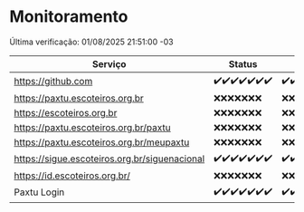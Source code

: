 # Monitoramento

Última verificação: 01/08/2025 21:51:00 -03

|Serviço|Status|Últimas 24h|
|---|---|---|
|https://github.com|<span title="2025-07-25: OK=23">✔️</span><span title="2025-07-26: OK=23">✔️</span><span title="2025-07-27: OK=22">✔️</span><span title="2025-07-28: OK=22">✔️</span><span title="2025-07-29: OK=22">✔️</span><span title="2025-07-30: OK=23">✔️</span><span title="2025-07-31: OK=23">✔️</span>|<span title="31/07/2025 21:59:00 -03 : 200">✔️</span><span title="01/08/2025 00:12:00 -03 : 200">✔️</span><span title="01/08/2025 01:44:00 -03 : 200">✔️</span><span title="01/08/2025 02:23:00 -03 : 200">✔️</span><span title="01/08/2025 03:18:00 -03 : 200">✔️</span><span title="01/08/2025 04:17:00 -03 : 200">✔️</span><span title="01/08/2025 05:14:00 -03 : 200">✔️</span><span title="01/08/2025 06:15:00 -03 : 200">✔️</span><span title="01/08/2025 07:11:00 -03 : 200">✔️</span><span title="01/08/2025 08:09:00 -03 : 200">✔️</span><span title="01/08/2025 09:19:00 -03 : 200">✔️</span><span title="01/08/2025 10:30:00 -03 : 200">✔️</span><span title="01/08/2025 11:13:00 -03 : 200">✔️</span><span title="01/08/2025 12:11:00 -03 : 200">✔️</span><span title="01/08/2025 13:13:00 -03 : 200">✔️</span><span title="01/08/2025 14:13:00 -03 : 200">✔️</span><span title="01/08/2025 15:14:00 -03 : 200">✔️</span><span title="01/08/2025 16:11:00 -03 : 200">✔️</span><span title="01/08/2025 17:11:00 -03 : 200">✔️</span><span title="01/08/2025 18:09:00 -03 : 200">✔️</span><span title="01/08/2025 19:09:00 -03 : 200">✔️</span><span title="01/08/2025 20:10:00 -03 : 200">✔️</span><span title="01/08/2025 21:51:00 -03 : 200">✔️</span>|
|https://paxtu.escoteiros.org.br|<span title="2025-07-25: Falhas=23">❌</span><span title="2025-07-26: Falhas=23">❌</span><span title="2025-07-27: Falhas=22">❌</span><span title="2025-07-28: Falhas=22">❌</span><span title="2025-07-29: Falhas=22">❌</span><span title="2025-07-30: Falhas=23">❌</span><span title="2025-07-31: Falhas=23">❌</span>|<span title="31/07/2025 21:59:00 -03 : 403">❌</span><span title="01/08/2025 00:12:00 -03 : 403">❌</span><span title="01/08/2025 01:44:00 -03 : 403">❌</span><span title="01/08/2025 02:23:00 -03 : 403">❌</span><span title="01/08/2025 03:18:00 -03 : 403">❌</span><span title="01/08/2025 04:17:00 -03 : 403">❌</span><span title="01/08/2025 05:14:00 -03 : 403">❌</span><span title="01/08/2025 06:15:00 -03 : 403">❌</span><span title="01/08/2025 07:11:00 -03 : 403">❌</span><span title="01/08/2025 08:09:00 -03 : 403">❌</span><span title="01/08/2025 09:19:00 -03 : 403">❌</span><span title="01/08/2025 10:30:00 -03 : 403">❌</span><span title="01/08/2025 11:13:00 -03 : 403">❌</span><span title="01/08/2025 12:11:00 -03 : 403">❌</span><span title="01/08/2025 13:13:00 -03 : 403">❌</span><span title="01/08/2025 14:13:00 -03 : 403">❌</span><span title="01/08/2025 15:14:00 -03 : 403">❌</span><span title="01/08/2025 16:11:00 -03 : 403">❌</span><span title="01/08/2025 17:11:00 -03 : 403">❌</span><span title="01/08/2025 18:09:00 -03 : 403">❌</span><span title="01/08/2025 19:09:00 -03 : 403">❌</span><span title="01/08/2025 20:10:00 -03 : 403">❌</span><span title="01/08/2025 21:51:00 -03 : 403">❌</span>|
|https://escoteiros.org.br|<span title="2025-07-25: Falhas=23">❌</span><span title="2025-07-26: Falhas=23">❌</span><span title="2025-07-27: Falhas=22">❌</span><span title="2025-07-28: Falhas=22">❌</span><span title="2025-07-29: Falhas=22">❌</span><span title="2025-07-30: Falhas=23">❌</span><span title="2025-07-31: Falhas=23">❌</span>|<span title="31/07/2025 21:59:00 -03 : 403">❌</span><span title="01/08/2025 00:12:00 -03 : 403">❌</span><span title="01/08/2025 01:44:00 -03 : 403">❌</span><span title="01/08/2025 02:23:00 -03 : 403">❌</span><span title="01/08/2025 03:18:00 -03 : 403">❌</span><span title="01/08/2025 04:17:00 -03 : 403">❌</span><span title="01/08/2025 05:14:00 -03 : 403">❌</span><span title="01/08/2025 06:15:00 -03 : 403">❌</span><span title="01/08/2025 07:11:00 -03 : 403">❌</span><span title="01/08/2025 08:09:00 -03 : 403">❌</span><span title="01/08/2025 09:19:00 -03 : 403">❌</span><span title="01/08/2025 10:30:00 -03 : 403">❌</span><span title="01/08/2025 11:13:00 -03 : 403">❌</span><span title="01/08/2025 12:11:00 -03 : 403">❌</span><span title="01/08/2025 13:13:00 -03 : 403">❌</span><span title="01/08/2025 14:13:00 -03 : 403">❌</span><span title="01/08/2025 15:14:00 -03 : 403">❌</span><span title="01/08/2025 16:11:00 -03 : 403">❌</span><span title="01/08/2025 17:11:00 -03 : 403">❌</span><span title="01/08/2025 18:09:00 -03 : 403">❌</span><span title="01/08/2025 19:09:00 -03 : 403">❌</span><span title="01/08/2025 20:10:00 -03 : 403">❌</span><span title="01/08/2025 21:51:00 -03 : 403">❌</span>|
|https://paxtu.escoteiros.org.br/paxtu|<span title="2025-07-25: Falhas=23">❌</span><span title="2025-07-26: Falhas=23">❌</span><span title="2025-07-27: Falhas=22">❌</span><span title="2025-07-28: Falhas=22">❌</span><span title="2025-07-29: Falhas=22">❌</span><span title="2025-07-30: Falhas=23">❌</span><span title="2025-07-31: Falhas=23">❌</span>|<span title="31/07/2025 21:59:00 -03 : 403">❌</span><span title="01/08/2025 00:12:00 -03 : 403">❌</span><span title="01/08/2025 01:44:00 -03 : 403">❌</span><span title="01/08/2025 02:23:00 -03 : 403">❌</span><span title="01/08/2025 03:18:00 -03 : 403">❌</span><span title="01/08/2025 04:17:00 -03 : 403">❌</span><span title="01/08/2025 05:14:00 -03 : 403">❌</span><span title="01/08/2025 06:15:00 -03 : 403">❌</span><span title="01/08/2025 07:11:00 -03 : 403">❌</span><span title="01/08/2025 08:09:00 -03 : 403">❌</span><span title="01/08/2025 09:19:00 -03 : 403">❌</span><span title="01/08/2025 10:30:00 -03 : 403">❌</span><span title="01/08/2025 11:13:00 -03 : 403">❌</span><span title="01/08/2025 12:11:00 -03 : 403">❌</span><span title="01/08/2025 13:13:00 -03 : 403">❌</span><span title="01/08/2025 14:13:00 -03 : 403">❌</span><span title="01/08/2025 15:14:00 -03 : 403">❌</span><span title="01/08/2025 16:11:00 -03 : 403">❌</span><span title="01/08/2025 17:11:00 -03 : 403">❌</span><span title="01/08/2025 18:09:00 -03 : 403">❌</span><span title="01/08/2025 19:09:00 -03 : 403">❌</span><span title="01/08/2025 20:10:00 -03 : 403">❌</span><span title="01/08/2025 21:51:00 -03 : 403">❌</span>|
|https://paxtu.escoteiros.org.br/meupaxtu|<span title="2025-07-25: Falhas=23">❌</span><span title="2025-07-26: Falhas=23">❌</span><span title="2025-07-27: Falhas=22">❌</span><span title="2025-07-28: Falhas=22">❌</span><span title="2025-07-29: Falhas=22">❌</span><span title="2025-07-30: Falhas=23">❌</span><span title="2025-07-31: Falhas=23">❌</span>|<span title="31/07/2025 21:59:00 -03 : 403">❌</span><span title="01/08/2025 00:12:00 -03 : 403">❌</span><span title="01/08/2025 01:44:00 -03 : 403">❌</span><span title="01/08/2025 02:23:00 -03 : 403">❌</span><span title="01/08/2025 03:18:00 -03 : 403">❌</span><span title="01/08/2025 04:17:00 -03 : 403">❌</span><span title="01/08/2025 05:14:00 -03 : 403">❌</span><span title="01/08/2025 06:15:00 -03 : 403">❌</span><span title="01/08/2025 07:11:00 -03 : 403">❌</span><span title="01/08/2025 08:09:00 -03 : 403">❌</span><span title="01/08/2025 09:19:00 -03 : 403">❌</span><span title="01/08/2025 10:30:00 -03 : 403">❌</span><span title="01/08/2025 11:13:00 -03 : 403">❌</span><span title="01/08/2025 12:11:00 -03 : 403">❌</span><span title="01/08/2025 13:13:00 -03 : 403">❌</span><span title="01/08/2025 14:13:00 -03 : 403">❌</span><span title="01/08/2025 15:14:00 -03 : 403">❌</span><span title="01/08/2025 16:11:00 -03 : 403">❌</span><span title="01/08/2025 17:11:00 -03 : 403">❌</span><span title="01/08/2025 18:09:00 -03 : 403">❌</span><span title="01/08/2025 19:09:00 -03 : 403">❌</span><span title="01/08/2025 20:10:00 -03 : 403">❌</span><span title="01/08/2025 21:51:00 -03 : 403">❌</span>|
|https://sigue.escoteiros.org.br/siguenacional|<span title="2025-07-25: OK=23">✔️</span><span title="2025-07-26: OK=23">✔️</span><span title="2025-07-27: OK=22">✔️</span><span title="2025-07-28: OK=22">✔️</span><span title="2025-07-29: OK=22">✔️</span><span title="2025-07-30: OK=23">✔️</span><span title="2025-07-31: OK=23">✔️</span>|<span title="31/07/2025 21:59:00 -03 : 200">✔️</span><span title="01/08/2025 00:12:00 -03 : 200">✔️</span><span title="01/08/2025 01:44:00 -03 : 200">✔️</span><span title="01/08/2025 02:23:00 -03 : 200">✔️</span><span title="01/08/2025 03:18:00 -03 : 200">✔️</span><span title="01/08/2025 04:17:00 -03 : 200">✔️</span><span title="01/08/2025 05:14:00 -03 : 200">✔️</span><span title="01/08/2025 06:15:00 -03 : 200">✔️</span><span title="01/08/2025 07:11:00 -03 : 200">✔️</span><span title="01/08/2025 08:09:00 -03 : 200">✔️</span><span title="01/08/2025 09:19:00 -03 : 200">✔️</span><span title="01/08/2025 10:30:00 -03 : 200">✔️</span><span title="01/08/2025 11:13:00 -03 : 200">✔️</span><span title="01/08/2025 12:11:00 -03 : 200">✔️</span><span title="01/08/2025 13:13:00 -03 : 200">✔️</span><span title="01/08/2025 14:13:00 -03 : 200">✔️</span><span title="01/08/2025 15:14:00 -03 : 200">✔️</span><span title="01/08/2025 16:11:00 -03 : 200">✔️</span><span title="01/08/2025 17:11:00 -03 : 200">✔️</span><span title="01/08/2025 18:09:00 -03 : 200">✔️</span><span title="01/08/2025 19:09:00 -03 : 200">✔️</span><span title="01/08/2025 20:10:00 -03 : 200">✔️</span><span title="01/08/2025 21:51:00 -03 : 0">❌</span>|
|https://id.escoteiros.org.br/|<span title="2025-07-25: Falhas=23">❌</span><span title="2025-07-26: Falhas=23">❌</span><span title="2025-07-27: Falhas=22">❌</span><span title="2025-07-28: Falhas=22">❌</span><span title="2025-07-29: Falhas=22">❌</span><span title="2025-07-30: Falhas=23">❌</span><span title="2025-07-31: Falhas=23">❌</span>|<span title="31/07/2025 21:59:00 -03 : 403">❌</span><span title="01/08/2025 00:12:00 -03 : 403">❌</span><span title="01/08/2025 01:44:00 -03 : 403">❌</span><span title="01/08/2025 02:23:00 -03 : 403">❌</span><span title="01/08/2025 03:18:00 -03 : 403">❌</span><span title="01/08/2025 04:17:00 -03 : 403">❌</span><span title="01/08/2025 05:14:00 -03 : 403">❌</span><span title="01/08/2025 06:15:00 -03 : 403">❌</span><span title="01/08/2025 07:11:00 -03 : 403">❌</span><span title="01/08/2025 08:09:00 -03 : 403">❌</span><span title="01/08/2025 09:19:00 -03 : 403">❌</span><span title="01/08/2025 10:30:00 -03 : 403">❌</span><span title="01/08/2025 11:13:00 -03 : 403">❌</span><span title="01/08/2025 12:11:00 -03 : 403">❌</span><span title="01/08/2025 13:13:00 -03 : 403">❌</span><span title="01/08/2025 14:13:00 -03 : 403">❌</span><span title="01/08/2025 15:14:00 -03 : 403">❌</span><span title="01/08/2025 16:11:00 -03 : 403">❌</span><span title="01/08/2025 17:11:00 -03 : 403">❌</span><span title="01/08/2025 18:09:00 -03 : 403">❌</span><span title="01/08/2025 19:09:00 -03 : 403">❌</span><span title="01/08/2025 20:10:00 -03 : 403">❌</span><span title="01/08/2025 21:51:00 -03 : 403">❌</span>|
|Paxtu Login|<span title="2025-07-25: OK=23">✔️</span><span title="2025-07-26: OK=23">✔️</span><span title="2025-07-27: OK=22">✔️</span><span title="2025-07-28: OK=22">✔️</span><span title="2025-07-29: OK=22">✔️</span><span title="2025-07-30: OK=23">✔️</span><span title="2025-07-31: OK=23">✔️</span>|<span title="31/07/2025 21:59:00 -03 : 200">✔️</span><span title="01/08/2025 00:12:00 -03 : 200">✔️</span><span title="01/08/2025 01:44:00 -03 : 200">✔️</span><span title="01/08/2025 02:23:00 -03 : 200">✔️</span><span title="01/08/2025 03:18:00 -03 : 200">✔️</span><span title="01/08/2025 04:17:00 -03 : 200">✔️</span><span title="01/08/2025 05:14:00 -03 : 200">✔️</span><span title="01/08/2025 06:15:00 -03 : 200">✔️</span><span title="01/08/2025 07:11:00 -03 : 200">✔️</span><span title="01/08/2025 08:09:00 -03 : 200">✔️</span><span title="01/08/2025 09:19:00 -03 : 200">✔️</span><span title="01/08/2025 10:30:00 -03 : 200">✔️</span><span title="01/08/2025 11:13:00 -03 : 200">✔️</span><span title="01/08/2025 12:11:00 -03 : 200">✔️</span><span title="01/08/2025 13:13:00 -03 : 200">✔️</span><span title="01/08/2025 14:13:00 -03 : 200">✔️</span><span title="01/08/2025 15:14:00 -03 : 200">✔️</span><span title="01/08/2025 16:11:00 -03 : 200">✔️</span><span title="01/08/2025 17:11:00 -03 : 200">✔️</span><span title="01/08/2025 18:09:00 -03 : 200">✔️</span><span title="01/08/2025 19:09:00 -03 : 200">✔️</span><span title="01/08/2025 20:10:00 -03 : 200">✔️</span><span title="01/08/2025 21:51:00 -03 : 200">✔️</span>|
